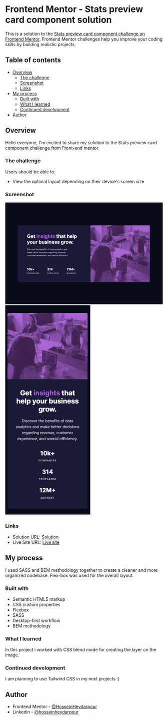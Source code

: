 # Frontend Mentor - Stats preview card component solution

This is a solution to the [Stats preview card component challenge on Frontend Mentor](https://www.frontendmentor.io/challenges/stats-preview-card-component-8JqbgoU62). Frontend Mentor challenges help you improve your coding skills by building realistic projects. 

## Table of contents

- [Overview](#overview)
  - [The challenge](#the-challenge)
  - [Screenshot](#screenshot)
  - [Links](#links)
- [My process](#my-process)
  - [Built with](#built-with)
  - [What I learned](#what-i-learned)
  - [Continued development](#continued-development)
- [Author](#author)




## Overview

Hello everyone, I'm excited to share my solution to the Stats preview card component challenge from Front-end mentor. 

### The challenge

Users should be able to:

- View the optimal layout depending on their device's screen size

### Screenshot

![](screenshots/desktop.png)
![](screenshots/mobile.png)



### Links

- Solution URL: [Solution](https://github.com/HosseinHeydarpour/stats-preview-card-component)
- Live Site URL: [Live site](https://hosseinheydarpour.github.io/stats-preview-card-component/)

## My process

I used SASS and BEM methodology together to create a cleaner and more organized codebase. Flex-box was used for the overall layout.

### Built with

- Semantic HTML5 markup
- CSS custom properties
- Flexbox
- SASS
- Desktop-first workflow
- BEM methodology



### What I learned

In this project i worked with CSS blend mode for creating the layer on the image. 



### Continued development

I am planning to use Tailwind CSS in my next projects :)



## Author

- Frontend Mentor - [@HosseinHeydarpour](https://www.frontendmentor.io/profile/HosseinHeydarpour)
- Linkedin - [@hosseinheydarpour](www.linkedin.com/in/hosseinheydarpour)



